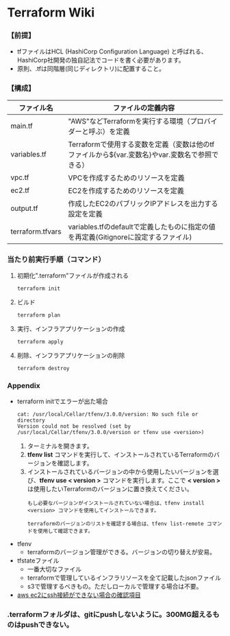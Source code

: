 # Terraform Wiki

### 【前提】
* tfファイルはHCL (HashiCorp Configuration Language) と呼ばれる、HashiCorp社開発の独自記法でコードを書く必要があります。
* 原則、.tfは同階層(同じディレクトリ)に配置すること。

### 【構成】
|ファイル名|ファイルの定義内容|
|------------|-----------|
|main.tf|"AWS"などTerraformを実行する環境（プロバイダーと呼ぶ）を定義|
|variables.tf|Terraformで使用する変数を定義（変数は他のtfファイルから${var.変数名}やvar.変数名で参照できる）|
|vpc.tf|VPCを作成するためのリソースを定義|
|ec2.tf|EC2を作成するためのリソースを定義|
|output.tf|作成したEC2のパブリックIPアドレスを出力する設定を定義|
|terraform.tfvars|variables.tfのdefaultで定義したものに指定の値を再定義(Gitignoreに設定するファイル)|

### 当たり前実行手順（コマンド）
1. 初期化".terraform"ファイルが作成される
    ```text
    terraform init
    ```
2. ビルド
    ```text
    terraform plan
    ```
3. 実行、インフラアプリケーションの作成
    ```text
    terraform apply
    ```
4. 削除、インフラアプリケーションの削除
    ```text
    terraform destroy
    ```
### Appendix
* terraform initでエラーが出た場合
    ```text
    cat: /usr/local/Cellar/tfenv/3.0.0/version: No such file or directory
    Version could not be resolved (set by /usr/local/Cellar/tfenv/3.0.0/version or tfenv use <version>)
    ```
    1. ターミナルを開きます。
    2. **tfenv list** コマンドを実行して、インストールされているTerraformのバージョンを確認します。
    3. インストールされているバージョンの中から使用したいバージョンを選び、**tfenv use < version >** コマンドを実行します。ここで **< version >** は使用したいTerraformのバージョンに置き換えてください。
        ```text
       もし必要なバージョンがインストールされていない場合は、tfenv install <version> コマンドを使用してインストールできます。
        ```
        ```text
        terraformのバージョンのリストを確認する場合は、tfenv list-remote コマンドを使用して確認できます。
        ```
* tfenv
  * terraformのバージョン管理ができる。バージョンの切り替えが安易。
* tfstateファイル
  * 一番大切なファイル
  * terraformで管理しているインフラリソースを全て記載したjsonファイル
  * s3で管理するべきもの。ただしローカルで管理する場合は不要。
* [aws ec2にssh接続ができない場合の確認項目](https://xn--o9j8h1c9hb5756dt0ua226amc1a.com/?p=3583)
### .terraformフォルダは、gitにpushしないように。300MG超えるものはpushできない。